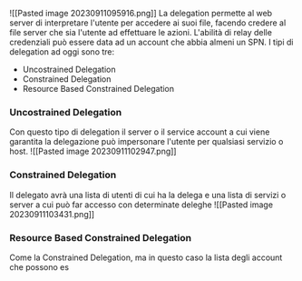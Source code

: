 ![[Pasted image 20230911095916.png]]
La delegation permette al web server di interpretare l'utente per accedere ai suoi file, facendo credere al file server che sia l'utente ad effettuare le azioni.
L'abilità di relay delle credenziali può essere data ad un account che abbia almeni un SPN.
I tipi di delegation ad oggi sono tre:
- Uncostrained Delegation
- Constrained Delegation
- Resource Based Constrained Delegation
### **Uncostrained Delegation**
Con questo tipo di delegation il server o il service account a cui viene garantita la delegazione può impersonare l'utente per qualsiasi servizio o host.
![[Pasted image 20230911102947.png]]
### **Constrained Delegation**
Il delegato avrà una lista di utenti di cui ha la delega e una lista di servizi o server a cui può far accesso con determinate deleghe
![[Pasted image 20230911103431.png]]
### **Resource Based Constrained Delegation**
Come la Constrained Delegation, ma in questo caso la lista degli account che possono es